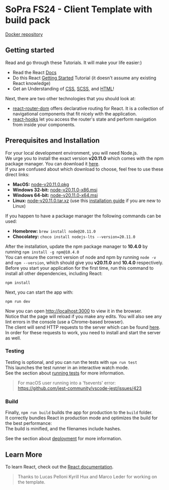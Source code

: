 # SoPra FS24 - Client Template with build pack
[Docker repository](https://hub.docker.com/repository/docker/marcolederdev/sopra-client-fs24/general)

## Getting started

Read and go through these Tutorials. It will make your life easier:)

- Read the React [Docs](https://react.dev/learn)
- Do this React [Getting Started](https://react.dev/learn/tutorial-tic-tac-toe) Tutorial (it doesn't assume any existing React knowledge)
- Get an Understanding of [CSS](https://www.w3schools.com/Css/), [SCSS](https://sass-lang.com/documentation/syntax), and [HTML](https://www.w3schools.com/html/html_intro.asp)!

Next, there are two other technologies that you should look at:

* [react-router-dom](https://reactrouter.com/en/main/start/concepts) offers declarative routing for React. It is a collection of navigational components that fit nicely with the application. 
* [react-hooks](https://blog.logrocket.com/using-hooks-react-router/) let you access the router's state and perform navigation from inside your components.

## Prerequisites and Installation
For your local development environment, you will need Node.js.\
We urge you to install the exact version **v20.11.0** which comes with the npm package manager. You can download it [here](https://nodejs.org/download/release/v20.11.0/).\
If you are confused about which download to choose, feel free to use these direct links:

- **MacOS:** [node-v20.11.0.pkg](https://nodejs.org/download/release/v20.11.0/node-v20.11.0.pkg)
- **Windows 32-bit:** [node-v20.11.0-x86.msi](https://nodejs.org/download/release/v20.11.0/node-v20.11.0-x86.msi)
- **Windows 64-bit:** [node-v20.11.0-x64.msi](https://nodejs.org/download/release/v20.11.0/node-v20.11.0-x64.msi)
- **Linux:** [node-v20.11.0.tar.xz](https://nodejs.org/dist/v20.11.0/node-v20.11.0.tar.xz) (use this [installation guide](https://medium.com/@tgmarinho/how-to-install-node-js-via-binary-archive-on-linux-ab9bbe1dd0c2) if you are new to Linux)

If you happen to have a package manager the following commands can be used:

- **Homebrew:** `brew install node@20.11.0`
- **Chocolatey:** `choco install nodejs-lts --version=20.11.0`

After the installation, update the npm package manager to **10.4.0** by running ```npm install -g npm@10.4.0```\
You can ensure the correct version of node and npm by running ```node -v``` and ```npm --version```, which should give you **v20.11.0** and **10.4.0** respectively.\
Before you start your application for the first time, run this command to install all other dependencies, including React:

```npm install```

Next, you can start the app with:

```npm run dev```

Now you can open [http://localhost:3000](http://localhost:3000) to view it in the browser.\
Notice that the page will reload if you make any edits. You will also see any lint errors in the console (use a Chrome-based browser).\
The client will send HTTP requests to the server which can be found [here](https://github.com/HASEL-UZH/sopra-fs24-template-server).\
In order for these requests to work, you need to install and start the server as well.

### Testing
Testing is optional, and you can run the tests with `npm run test`\
This launches the test runner in an interactive watch mode.\
See the section about [running tests](https://facebook.github.io/create-react-app/docs/running-tests) for more information.

> For macOS user running into a 'fsevents' error: https://github.com/jest-community/vscode-jest/issues/423

### Build
Finally, `npm run build` builds the app for production to the `build` folder.<br>
It correctly bundles React in production mode and optimizes the build for the best performance:\
The build is minified, and the filenames include hashes.<br>

See the section about [deployment](https://facebook.github.io/create-react-app/docs/deployment) for more information.

## Learn More

To learn React, check out the [React documentation](https://react.dev/).


> Thanks to Lucas Pelloni Kyrill Hux and Marco Leder for working on the template.

